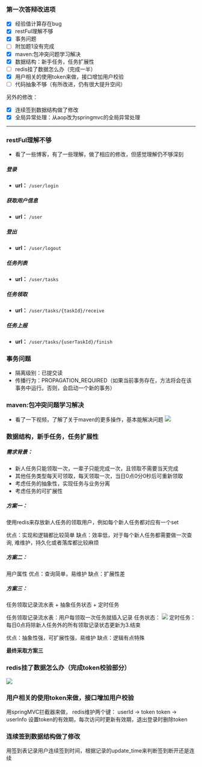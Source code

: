 ### 第一次答辩改进项
- [x] 经验值计算存在bug
- [x] restFul理解不够
- [x] 事务问题
- [ ] 附加题1没有完成
- [x] maven:包冲突问题学习解决
- [x] 数据结构：新手任务，任务扩展性
- [ ] redis挂了数据怎么办（完成一半）
- [x] 用户相关的使用token来做，接口增加用户校验
- [ ] 代码抽象不够（有所改进，仍有很大提升空间）

另外的修改：
- [x] 连续签到数据结构做了修改
- [x] 全局异常处理：从aop改为springmvc的全局异常处理

---
### restFul理解不够
- 看了一些博客，有了一些理解，做了相应的修改，但感觉理解仍不够深刻

##### 登录
- **url：** `/user/login `

##### 获取用户信息
- **url：** `/user`

##### 登出
- **url：** `/user/logout `

##### 任务列表
- **url：** `/user/tasks`

##### 任务领取
- **url：** `/user/tasks/{taskId}/receive `

##### 任务上报
- **url：** `/user/tasks/{userTaskId}/finish `

### 事务问题
- 隔离级别：已提交读
- 传播行为：PROPAGATION_REQUIRED（如果当前事务存在，方法将会在该事务中运行。否则，会启动一个新的事务）

### maven:包冲突问题学习解决
- 看了一下视频，了解了关于maven的更多操作，基本能解决问题
![](https://www.showdoc.cc/server/api/common/visitfile/sign/0c4750a16634032cbcf4ae06345f5909?showdoc=.jpg)

### 数据结构，新手任务，任务扩展性

##### 需求背景：
- 新人任务只能领取一次，一辈子只能完成一次，且领取不需要当天完成
- 其他任务类型每天可领取，每天领取一次，当⽇0点0分0秒后可重新领取
- 考虑任务的抽象性，实现任务与业务分离
- 考虑任务的可扩展性

##### 方案一：
使用redis来存放新人任务的领取用户，例如每个新人任务都对应有一个set

优点：实现和逻辑都比较简单
缺点：效率低，对于每个新人任务都需要做一次查询, 难维护，持久化或者落库都比较麻烦

##### 方案二：
用户属性
优点：查询简单，易维护
缺点：扩展性差

##### 方案三：
任务领取记录流水表 + 抽象任务状态 + 定时任务

任务领取记录流水表：用户每领取一次任务就插入记录
任务状态：
![](https://www.showdoc.cc/server/api/common/visitfile/sign/3c33fb1890aa608a302c62e627856eaa?showdoc=.jpg)
定时任务：每日0点将除新人任务外的所有领取记录状态更新为3.结束

优点：抽象性强，可扩展性强，易维护
缺点：逻辑有点特殊

**最终采取方案三**

### redis挂了数据怎么办（完成token校验部分）
![](https://www.showdoc.cc/server/api/common/visitfile/sign/5b43f8bd20cd34f614149aa479f90da9?showdoc=.jpg)


### 用户相关的使用token来做，接口增加用户校验
用springMVC拦截器来做，
redis维护两个键： userId -> token
				 token -> userInfo
设置token的有效期，每次访问时更新有效期，退出登录时删除token

### 连续签到数据结构做了修改
用签到表记录用户连续签到时间，根据记录的update_time来判断签到断开还是连续
